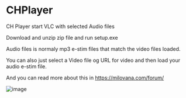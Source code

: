 # CHPlayer
CH Player start VLC with selected Audio files

Download and unzip zip file and run setup.exe

Audio files is normaly mp3 e-stim files that match the video files loaded.

You can also just select a Video file og URL for video and then load your audio e-stim file.

And you can read more about this in https://milovana.com/forum/

![image](https://user-images.githubusercontent.com/46462109/50802293-cea1d080-12e6-11e9-959f-745df68cd9b4.png)
